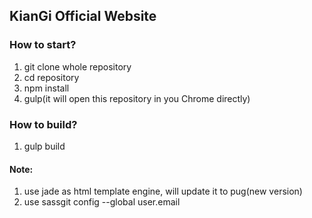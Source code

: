 ## KianGi Official Website

### How to start?

1. git clone whole repository
2. cd repository
3. npm install
4. gulp(it will open this repository in you Chrome directly)

### How to build?

1. gulp build

#### Note:
1. use jade as html template engine, will update it to pug(new version)
2. use sassgit config --global user.email
